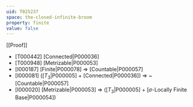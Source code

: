 ```yaml
---
uid: T025237
space: the-closed-infinite-broom
property: finite
value: false
---
```

[[Proof]]

* [T000442] [Connected|P000036]
* [T000948] [Metrizable|P000053]
* [I000187] [Finite|P000078] => [Countable|P000057]
* [I000081] ([$T_3$|P000005] + [Connected|P000036]) => ~[Countable|P000057]
* [I000020] [Metrizable|P000053] => ([$T_3$|P000005] + [$\sigma$-Locally Finite Base|P000054])


